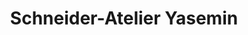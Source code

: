 ---
title: "Schneider-Atelier Yasemin"
url: /guemligen/schneider-atelier-yasemin/
shop: Schneiderei
---